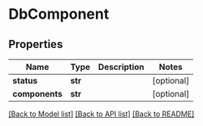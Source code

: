 # DbComponent

## Properties
Name | Type | Description | Notes
------------ | ------------- | ------------- | -------------
**status** | **str** |  | [optional] 
**components** | **str** |  | [optional] 

[[Back to Model list]](../README.md#documentation-for-models) [[Back to API list]](../README.md#documentation-for-api-endpoints) [[Back to README]](../README.md)


